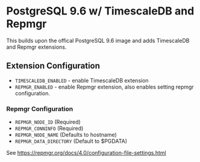 # PostgreSQL 9.6 w/ TimescaleDB and Repmgr

This builds upon the offical PostgreSQL 9.6 image and adds TimescaleDB and
Repmgr extensions.

## Extension Configuration

- `TIMESCALEDB_ENABLED` - enable TimescaleDB extension
- `REPMGR_ENABLED` - enable Repmgr extension, also enables setting repmgr configuration.

### Repmgr Configuration

- `REPMGR_NODE_ID` (Required)
- `REPMGR_CONNINFO` (Required)
- `REPMGR_NODE_NAME` (Defaults to hostname)
- `REPMGR_DATA_DIRECTORY` (Default to $PGDATA)

See https://repmgr.org/docs/4.0/configuration-file-settings.html
